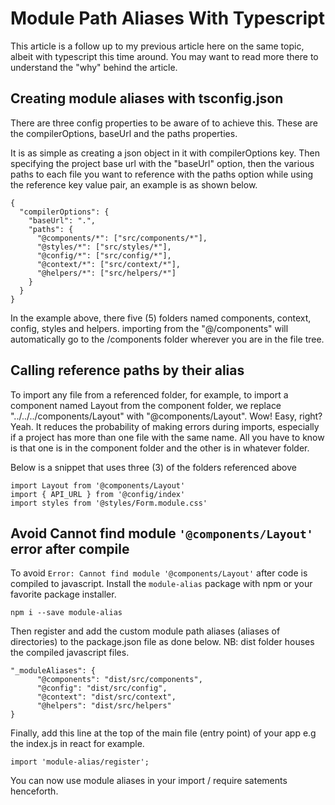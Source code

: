 # Module Path Aliases With Typescript

This article is a follow up to my previous article here on the same topic, albeit with typescript this time around. You may want to read more there to understand the "why" behind the article.

## Creating module aliases with tsconfig.json
There are three config properties to be aware of to achieve this. These are the compilerOptions, baseUrl and the paths properties.

It is as simple as creating a json object in it with compilerOptions key. Then specifying the project base url with the "baseUrl" option, then the various paths to each file you want to reference with the paths option while using the reference key value pair, an example is as shown below.

```
{
  "compilerOptions": {
    "baseUrl": ".",
    "paths": {
      "@components/*": ["src/components/*"],
      "@styles/*": ["src/styles/*"],
      "@config/*": ["src/config/*"],
      "@context/*": ["src/context/*"],
      "@helpers/*": ["src/helpers/*"]
    }
  }
}
```

In the example above, there five (5) folders named components, context, config, styles and helpers. importing from the "@/components" will automatically go to the /components folder wherever you are in the file tree.

## Calling reference paths by their alias

To import any file from a referenced folder, for example, to import a component named Layout from the component folder, we replace "../../../components/Layout" with "@components/Layout". Wow! Easy, right? Yeah. It reduces the probability of making errors during imports, especially if a project has more than one file with the same name. All you have to know is that one is in the component folder and the other is in whatever folder.

Below is a snippet that uses three (3) of the folders referenced above

```
import Layout from '@components/Layout'
import { API_URL } from '@config/index'
import styles from '@styles/Form.module.css'
```

## Avoid Cannot find module `'@components/Layout'` error after compile

To avoid `Error: Cannot find module '@components/Layout'` after code is compiled to javascript. Install the `module-alias` package with npm or your favorite package installer.

`npm i --save module-alias`

Then register and add the custom module path aliases (aliases of directories) to the package.json file as done below. 
NB: dist folder houses the compiled javascript files.

```
"_moduleAliases": {
      "@components": "dist/src/components",
      "@config": "dist/src/config",
      "@context": "dist/src/context",
      "@helpers": "dist/src/helpers"
}
```
Finally, add this line at the top of the main file (entry point) of your app e.g the index.js in react for example.

`import 'module-alias/register';`

You can now use module aliases in your import / require satements henceforth.
